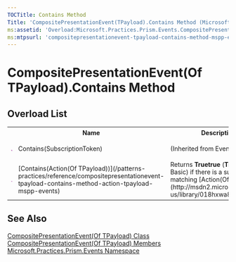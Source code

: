 ```yaml
---
TOCTitle: Contains Method
Title: 'CompositePresentationEvent(TPayload).Contains Method (Microsoft.Practices.Prism.Events)'
ms:assetid: 'Overload:Microsoft.Practices.Prism.Events.CompositePresentationEvent\`1.Contains'
ms:mtpsurl: 'compositepresentationevent-tpayload-contains-method-mspp-events.md'
---
```


# CompositePresentationEvent(Of TPayload).Contains Method 

## Overload List

<table>
<colgroup>
<col width="20%" />
<col width="40%" />
<col width="40%" />
</colgroup>
<tbody><tr>
<th>
&nbsp;
</th>
<th>Name</th>
<th>Description</th>
</tr>
<tr>
  <td>
      
![](/patterns-practices/reference/images/public-method.gif "Public method")
  </td>
  <td>
    Contains(SubscriptionToken)
  </td>
  <td> (Inherited from EventBase.)</td>
</tr>
<tr>
  <td>
    
![](/patterns-practices/reference/images/public-method.gif "Public method")
  </td>
  <td>
    [Contains(Action(Of TPayload))](/patterns-practices/reference/compositepresentationevent-tpayload-contains-method-action-tpayload-mspp-events)  </td>
  <td>
    <div>
Returns <strong>Truetrue</strong> (<strong>True</strong> in Visual Basic) if there is a subscriber matching [Action(Of T)](http://msdn2.microsoft.com/en-us/library/018hxwa8).
</div>
  </td>
</tr>
</tbody>
</table>

## See Also

 [CompositePresentationEvent(Of TPayload) Class](/patterns-practices/reference/compositepresentationevent-tpayload-class-mspp-events)<br/> 
[CompositePresentationEvent(Of TPayload) Members](/patterns-practices/reference/compositepresentationevent-tpayload-members-mspp-events)<br/>
[Microsoft.Practices.Prism.Events Namespace](/patterns-practices/reference/mspp-events-namespace)<br/>
